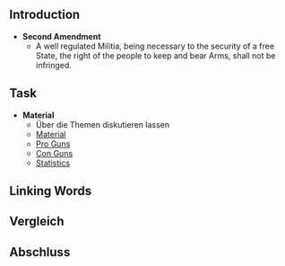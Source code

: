 ## Introduction
- **Second Amendment**
	- A well regulated Militia, being necessary to the security of a free State, the right of the people to keep and bear Arms, shall not be infringed.
## Task
- **Material**
	- Über die Themen diskutieren lassen
	- [Material](https://constitutioncenter.org/the-constitution/amendments/amendment-ii/interpretations/99)
	- [Pro Guns](https://www.meetbloomberg.com/nanny-state/second-amendment)
	- [Con Guns](https://everytownlaw.org/report/nysrpa-v-bruen-founders-and-firearms/)
	- [Statistics](https://www.bradyunited.org/key-statistics)
## Linking Words
## Vergleich
## Abschluss